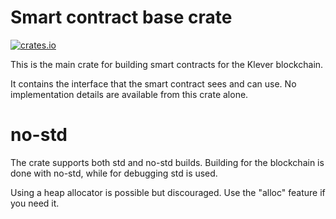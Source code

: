 # Smart contract base crate

[![crates.io](https://img.shields.io/crates/v/klever-sc.svg)](https://crates.io/crates/klever-sc) 

This is the main crate for building smart contracts for the Klever blockchain.

It contains the interface that the smart contract sees and can use. No implementation details are available from this crate alone.

# no-std

The crate supports both std and no-std builds. Building for the blockchain is done with no-std, while for debugging std is used.

Using a heap allocator is possible but discouraged. Use the "alloc" feature if you need it.
